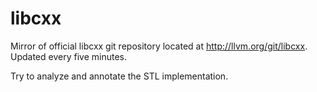 # libcxx
Mirror of official libcxx git repository located at http://llvm.org/git/libcxx. Updated every five minutes.

Try to analyze and annotate the STL implementation.
